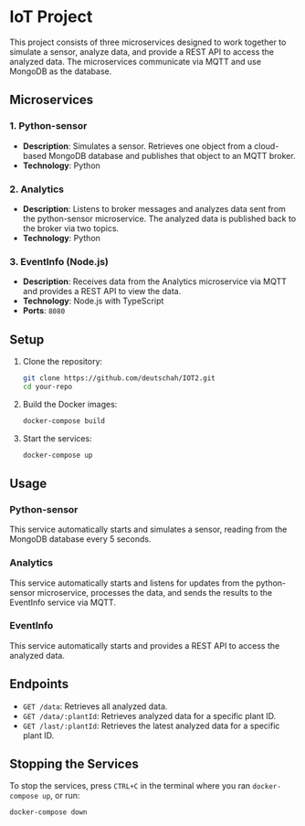 # IoT Project

This project consists of three microservices designed to work together to simulate a sensor, analyze data, and provide a REST API to access the analyzed data. The microservices communicate via MQTT and use MongoDB as the database.

## Microservices

### 1. Python-sensor
- **Description**: Simulates a sensor. Retrieves one object from a cloud-based MongoDB database and publishes that object to an MQTT broker.
- **Technology**: Python

### 2. Analytics
- **Description**: Listens to broker messages and analyzes data sent from the python-sensor microservice. The analyzed data is published back to the broker via two topics.
- **Technology**: Python

### 3. EventInfo (Node.js)
- **Description**: Receives data from the Analytics microservice via MQTT and provides a REST API to view the data.
- **Technology**: Node.js with TypeScript
- **Ports**: `8080`


## Setup

1. Clone the repository:
    ```sh
    git clone https://github.com/deutschah/IOT2.git
    cd your-repo
    ```

2. Build the Docker images:
    ```sh
    docker-compose build
    ```

3. Start the services:
    ```sh
    docker-compose up
    ```

## Usage

### Python-sensor
This service automatically starts and simulates a sensor, reading from the MongoDB database every 5 seconds.

### Analytics
This service automatically starts and listens for updates from the python-sensor microservice, processes the data, and sends the results to the EventInfo service via MQTT.

### EventInfo
This service automatically starts and provides a REST API to access the analyzed data. 
## Endpoints

- `GET /data`: Retrieves all analyzed data.
- `GET /data/:plantId`: Retrieves analyzed data for a specific plant ID.
- `GET /last/:plantId`: Retrieves the latest analyzed data for a specific plant ID.
 

## Stopping the Services

To stop the services, press `CTRL+C` in the terminal where you ran `docker-compose up`, or run:
```sh
docker-compose down
